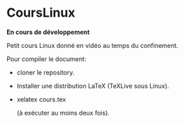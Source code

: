 # CoursLinux

**En cours de développement**

Petit cours Linux donné en vidéo au temps du confinement.

Pour compiler le document:

* cloner le repository.

* Installer une distribution LaTeX (TeXLive sous Linux).

* xelatex cours.tex

  (à exécuter au moins deux fois).



  
